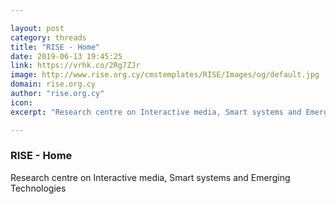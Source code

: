 ```yaml
---

layout: post
category: threads
title: "RISE - Home"
date: 2019-06-13 19:45:25
link: https://vrhk.co/2Rg7ZJr
image: http://www.rise.org.cy/cmstemplates/RISE/Images/og/default.jpg
domain: rise.org.cy
author: "rise.org.cy"
icon: 
excerpt: "Research centre on Interactive media, Smart systems and Emerging Technologies"

---
```


### RISE - Home

Research centre on Interactive media, Smart systems and Emerging Technologies